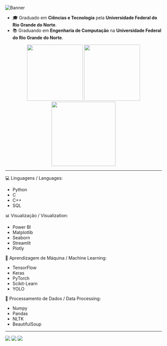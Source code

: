![Banner](https://raw.githubusercontent.com/dinizmats/dinizmaths/master/profile_banner.png)

- 🎓 Graduado em **Ciências e Tecnologia** pela **Universidade Federal do Rio Grande do Norte**.
- 📚 Graduando em **Engenharia de Computação** na **Universidade Federal do Rio Grande do Norte**.

<div align="center">
  <a href="https://github.com/DinizMaths"></a>
  <img height="180em" src="https://github-readme-stats.vercel.app/api?username=DinizMaths&show_icons=true&theme=github_dark&include_all_commits=true&count_private=true"/>
  <img height="180em" src="https://github-readme-stats.vercel.app/api/top-langs/?username=DinizMaths&layout=compact&langs_count=7&theme=github_dark"/>
</div>

<div align="center">
  <img height="206em" src="https://github-profile-summary-cards.vercel.app/api/cards/profile-details?username=dinizmaths&theme=github_dark"/>
</div>

---
💻 Linguagens / Languages:  
- Python
- C
- C++
- SQL

📊 Visualização / Visualization: 
- Power BI
- Matplotlib
- Seaborn
- Streamlit
- Plotly

🤖 Aprendizagem de Máquina / Machine Learning: 
- TensorFlow
- Keras
- PyTorch
- Scikit-Learn
- YOLO

📑 Processamento de Dados / Data Processing:
- Numpy
- Pandas
- NLTK
- BeautifulSoup

---

<div> 
  <a href = "mailto:dinizmaths@gmail.com"><img src="https://img.shields.io/badge/Gmail-D14836?style=for-the-badge&logo=gmail&logoColor=white" target="_blank"></a>
  <a href="https://www.linkedin.com/in/dinizmaths/" target="_blank"><img src="https://img.shields.io/badge/-LinkedIn-%230077B5?style=for-the-badge&logo=linkedin&logoColor=white" target="_blank"></a> 
  <a href="https://www.kaggle.com/dinizmaths" target="_blank"><img src="https://img.shields.io/badge/Kaggle-20BEFF?style=for-the-badge&logo=Kaggle&logoColor=white" target="_blank"></a>
</div>
